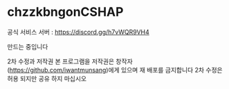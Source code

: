 # chzzkbngonCSHAP
 공식 서비스 서버 : https://discord.gg/h7vWQR9VH4

만드는 중입니다



2차 수정과 저작권
본 프로그램을 저작권은 창작자(https://github.com/iwantmunsang)에게 있으며 재 배포를 금지합니다
2차 수정은 허용 되지만 공유 하지 마십시오
